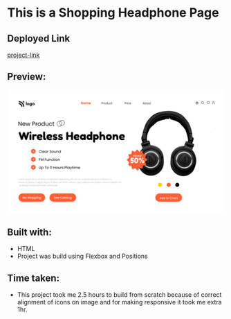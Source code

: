
# This is a Shopping Headphone Page

## Deployed Link

[project-link](https://phani-sai-project-07.netlify.app/)

## Preview:

![Desktop view](./7.png)

## Built with:

- HTML
- Project was build using Flexbox and Positions


## Time taken:

- This project took me 2.5 hours to build from scratch because of correct alignment of icons on image and for making responsive it took me extra 1hr.



